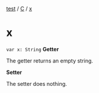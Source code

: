 [test](test/index) / [C](test/-c/index) / [x](test/-c/x)


# x

`var x: String`
**Getter**

The getter returns an empty string.


**Setter**

The setter does nothing.




